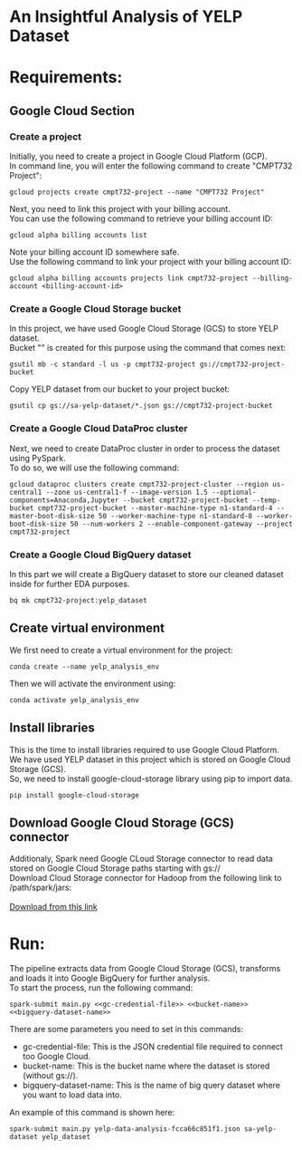 # An Insightful Analysis of YELP Dataset

# Requirements:

## Google Cloud Section
### Create a project
Initially, you need to create a project in Google Cloud Platform (GCP). <br/>
In command line, you will enter the following command to create "CMPT732 Project":<br/>
```
gcloud projects create cmpt732-project --name "CMPT732 Project" 
```
Next, you need to link this project with your billing account.<br/>
You can use the following command to retrieve your billing account ID:<br/>
```
gcloud alpha billing accounts list
```
Note your billing account ID somewhere safe.<br/>
Use the following command to link your project with your billing account ID:<br/>
```
gcloud alpha billing accounts projects link cmpt732-project --billing-account <billing-account-id>
```

### Create a Google Cloud Storage bucket 
In this project, we have used Google Cloud Storage (GCS) to store YELP dataset.<br/>
Bucket "" is created for this purpose using the command that comes next:<br/>
```
gsutil mb -c standard -l us -p cmpt732-project gs://cmpt732-project-bucket
```
Copy YELP dataset from our bucket to your project bucket:
```
gsutil cp gs://sa-yelp-dataset/*.json gs://cmpt732-project-bucket
```

### Create a Google Cloud DataProc cluster
Next, we need to create DataProc cluster in order to process the dataset using PySpark.<br/>
To do so, we will use the following command:<br/>
```
gcloud dataproc clusters create cmpt732-project-cluster --region us-central1 --zone us-central1-f --image-version 1.5 --optional-components=Anaconda,Jupyter --bucket cmpt732-project-bucket --temp-bucket cmpt732-project-bucket --master-machine-type n1-standard-4 --master-boot-disk-size 50 --worker-machine-type n1-standard-8 --worker-boot-disk-size 50 --num-workers 2 --enable-component-gateway --project cmpt732-project
```

### Create a Google Cloud BigQuery dataset
In this part we will create a BigQuery dataset to store our cleaned dataset inside for further EDA purposes.<br/>
```
bq mk cmpt732-project:yelp_dataset
```

## Create virtual environment
We first need to create a virtual environment for the project: <br/>
```
conda create --name yelp_analysis_env
```

Then we will activate the environment using: <br/>
```
conda activate yelp_analysis_env
```

## Install libraries
This is the time to install libraries required to use Google Cloud Platform. <br/>
We have used YELP dataset in this project which is stored on Google Cloud Storage (GCS). <br/>
So, we need to install google-cloud-storage library using pip to import data. <br/>
```
pip install google-cloud-storage
```

## Download Google Cloud Storage (GCS) connector 
Additionaly, Spark need Google CLoud Storage connector to read data stored on Google Cloud Storage paths starting with gs:// <br/>
Download Cloud Storage connector for Hadoop from the following link to /path/spark/jars: <br/><br/>
[Download from this link](https://cloud.google.com/dataproc/docs/concepts/connectors/cloud-storage) <br/>

# Run:
The pipeline extracts data from Google Cloud Storage (GCS), transforms and loads it into Google BigQuery for further analysis.<br/>
To start the process, run the following command: <br/>
```
spark-submit main.py <<gc-credential-file>> <<bucket-name>> <<bigquery-dataset-name>>
```
There are some parameters you need to set in this commands:
- gc-credential-file: This is the JSON credential file required to connect too Google Cloud.
- bucket-name: This is the bucket name where the dataset is stored (without gs://).
- bigquery-dataset-name: This is the name of big query dataset where you want to load data into.

An example of this command is shown here:
```
spark-submit main.py yelp-data-analysis-fcca66c851f1.json sa-yelp-dataset yelp_dataset
```
